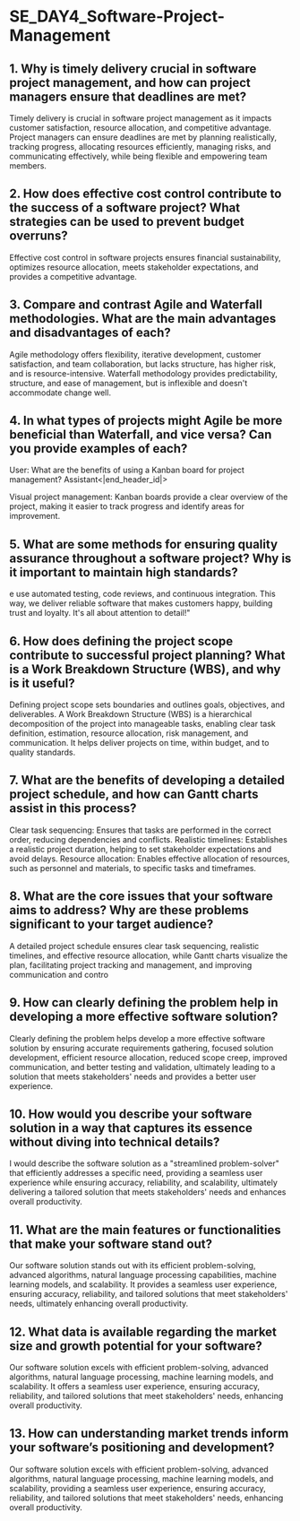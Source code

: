 # SE_DAY4_Software-Project-Management
## 1. Why is timely delivery crucial in software project management, and how can project managers ensure that deadlines are met?
Timely delivery is crucial in software project management as it impacts customer satisfaction, resource allocation, and competitive advantage. Project managers can ensure deadlines are met by planning realistically, tracking progress, allocating resources efficiently, managing risks, and communicating effectively, while being flexible and empowering team members.
## 2. How does effective cost control contribute to the success of a software project? What strategies can be used to prevent budget overruns?
Effective cost control in software projects ensures financial sustainability, optimizes resource allocation, meets stakeholder expectations, and provides a competitive advantage.
## 3. Compare and contrast Agile and Waterfall methodologies. What are the main advantages and disadvantages of each?
Agile methodology offers flexibility, iterative development, customer satisfaction, and team collaboration, but lacks structure, has higher risk, and is resource-intensive. Waterfall methodology provides predictability, structure, and ease of management, but is inflexible and doesn't accommodate change well.
## 4. In what types of projects might Agile be more beneficial than Waterfall, and vice versa? Can you provide examples of each?
User: What are the benefits of using a Kanban board for project management? Assistant<|end_header_id|>

Visual project management: Kanban boards provide a clear overview of the project, making it easier to track progress and identify areas for improvement.
## 5. What are some methods for ensuring quality assurance throughout a software project? Why is it important to maintain high standards?
e use automated testing, code reviews, and continuous integration. This way, we deliver reliable software that makes customers happy, building trust and loyalty. It's all about attention to detail!"
## 6. How does defining the project scope contribute to successful project planning? What is a Work Breakdown Structure (WBS), and why is it useful?
Defining project scope sets boundaries and outlines goals, objectives, and deliverables. A Work Breakdown Structure (WBS) is a hierarchical decomposition of the project into manageable tasks, enabling clear task definition, estimation, resource allocation, risk management, and communication. It helps deliver projects on time, within budget, and to quality standards.
## 7. What are the benefits of developing a detailed project schedule, and how can Gantt charts assist in this process?
Clear task sequencing: Ensures that tasks are performed in the correct order, reducing dependencies and conflicts.
Realistic timelines: Establishes a realistic project duration, helping to set stakeholder expectations and avoid delays.
Resource allocation: Enables effective allocation of resources, such as personnel and materials, to specific tasks and timeframes.
## 8. What are the core issues that your software aims to address? Why are these problems significant to your target audience?
A detailed project schedule ensures clear task sequencing, realistic timelines, and effective resource allocation, while Gantt charts visualize the plan, facilitating project tracking and management, and improving communication and contro
## 9. How can clearly defining the problem help in developing a more effective software solution?
Clearly defining the problem helps develop a more effective software solution by ensuring accurate requirements gathering, focused solution development, efficient resource allocation, reduced scope creep, improved communication, and better testing and validation, ultimately leading to a solution that meets stakeholders' needs and provides a better user experience.
## 10. How would you describe your software solution in a way that captures its essence without diving into technical details?
I would describe the software solution as a "streamlined problem-solver" that efficiently addresses a specific need, providing a seamless user experience while ensuring accuracy, reliability, and scalability, ultimately delivering a tailored solution that meets stakeholders' needs and enhances overall productivity.
## 11. What are the main features or functionalities that make your software stand out?
Our software solution stands out with its efficient problem-solving, advanced algorithms, natural language processing capabilities, machine learning models, and scalability. It provides a seamless user experience, ensuring accuracy, reliability, and tailored solutions that meet stakeholders' needs, ultimately enhancing overall productivity.
## 12. What data is available regarding the market size and growth potential for your software?

Our software solution excels with efficient problem-solving, advanced algorithms, natural language processing, machine learning models, and scalability. It offers a seamless user experience, ensuring accuracy, reliability, and tailored solutions that meet stakeholders' needs, enhancing overall productivity.
## 13. How can understanding market trends inform your software’s positioning and development?
Our software solution excels with efficient problem-solving, advanced algorithms, natural language processing, machine learning models, and scalability, providing a seamless user experience, ensuring accuracy, reliability, and tailored solutions that meet stakeholders' needs, enhancing overall productivity.

